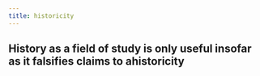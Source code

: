 ```yaml
---
title: historicity
---
```


## History as a field of study is only useful insofar as it falsifies claims to ahistoricity
##
